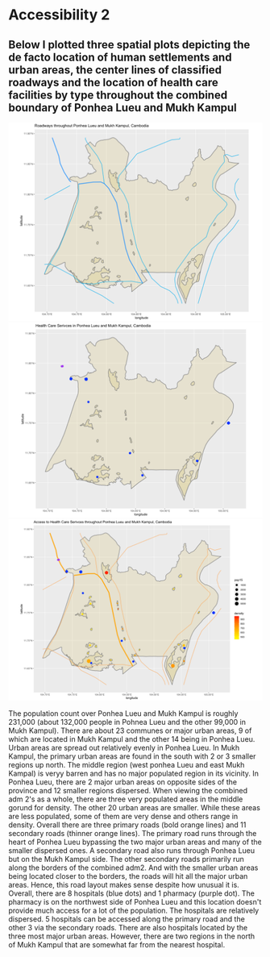 # Accessibility 2

## Below I plotted three spatial plots depicting the de facto location of human settlements and urban areas, the center lines of classified roadways and the location of health care facilities by type throughout the combined boundary of Ponhea Lueu and Mukh Kampul

![](https://raw.githubusercontent.com/dloumeau/data100repository/main/Screen%20Shot%202021-05-17%20at%2011.02.10%20PM.png)
![](https://raw.githubusercontent.com/dloumeau/data100repository/main/Screen%20Shot%202021-05-17%20at%2011.06.06%20PM.png)
![](https://raw.githubusercontent.com/dloumeau/data100repository/main/Screen%20Shot%202021-05-17%20at%2011.03.13%20PM.png)

The population count over Ponhea Lueu and Mukh Kampul is roughly 231,000 (about 132,000 people in Pohnea Lueu and the other 99,000 in Mukh Kampul). There are about 23 communes or major urban areas, 9 of which are located in Mukh Kampul and the other 14 being in Ponhea Lueu. Urban areas are spread out relatively evenly in Ponhea Lueu. In Mukh Kampul, the primary urban areas are found in the south with 2 or 3 smaller regions up north. The middle region (west ponhea Lueu and east Mukh Kampal) is veryy barren and has no major populated region in its vicinity. In Ponhea Lueu, there are 2 major urban areas on opposite sides of the province and 12 smaller regions dispersed. When viewing the combined adm 2's as a whole, there are three very populated areas in the middle gorund for density. The other 20 urban areas are smaller. While these areas are less populated, some of them are very dense and others range in density. Overall there are three primary roads (bold orange lines) and 11 secondary roads (thinner orange lines). The primary road runs through the heart of Ponhea Lueu bypassing the two major urban areas and many of the smaller dispersed ones. A secondary road also runs through Ponhea Lueu but on the Mukh Kampul side. The other secondary roads primarily run along the borders of the combined adm2. And with the smaller urban areas being located closer to the borders, the roads will hit all the major urban areas. Hence, this road layout makes sense despite how unusual it is. Overall, there are 8 hospitals (blue dots) and 1 pharmacy (purple dot). The pharmacy is on the northwest side of Ponhea Lueu and this location doesn't provide much access for a lot of the population. The hospitals are relatively dispersed. 5 hospitals can be accessed along the primary road and the other 3 via the secondary roads. There are also hospitals located by the three most major urban areas. However, there are two regions in the north of Mukh Kampul that are somewhat far from the nearest hospital. 

